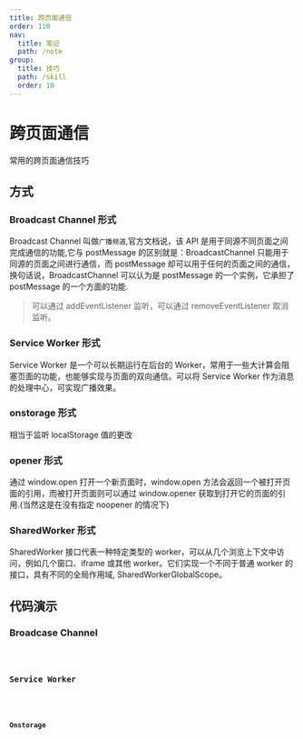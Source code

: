 ```yaml
---
title: 跨页面通信
order: 110
nav:
  title: 笔记
  path: /note
group:
  title: 技巧
  path: /skill
  order: 10
---
```


# 跨页面通信

常用的跨页面通信技巧

## 方式

### Broadcast Channel 形式

Broadcast Channel 叫做`广播频道`,官方文档说，该 API 是用于同源不同页面之间完成通信的功能,它与 postMessage 的区别就是：BroadcastChannel 只能用于同源的页面之间进行通信，而 postMessage 却可以用于任何的页面之间的通信，换句话说，BroadcastChannel 可以认为是 postMessage 的一个实例，它承担了 postMessage 的一个方面的功能.

> 可以通过 addEventListener 监听，可以通过 removeEventListener 取消监听。

### Service Worker 形式

Service Worker 是一个可以长期运行在后台的 Worker，常用于一些大计算会阻塞页面的功能，也能够实现与页面的双向通信。可以将 Service Worker 作为消息的处理中心，可实现广播效果。

### onstorage 形式

相当于监听 localStorage 值的更改

### opener 形式

通过 window.open 打开一个新页面时，window.open 方法会返回一个被打开页面的引用，而被打开页面则可以通过 window.opener 获取到打开它的页面的引用.(当然这是在没有指定 noopener 的情况下)

### SharedWorker 形式

SharedWorker 接口代表一种特定类型的 worker，可以从几个浏览上下文中访问，例如几个窗口、iframe 或其他 worker。它们实现一个不同于普通 worker 的接口，具有不同的全局作用域, SharedWorkerGlobalScope。

## 代码演示

### Broadcase Channel

<code src="./demo/broadcase-channel.tsx" />

### Service Worker

<code src="./demo/service-worker.tsx" />

### Onstorage

<code src="./demo/onstorage.tsx" />
